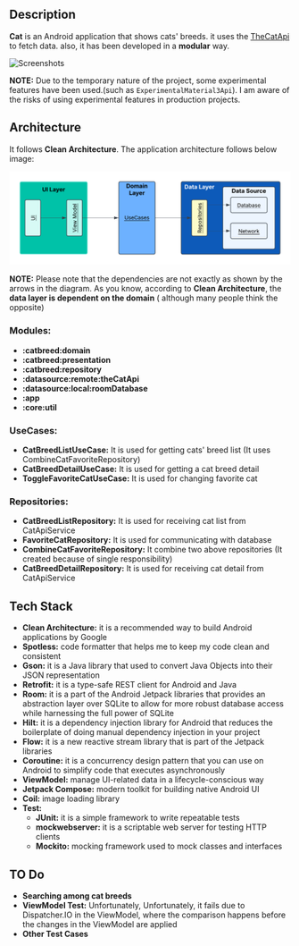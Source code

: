 ## Description

**Cat** is an Android application that shows cats' breeds.
it uses the [TheCatApi](https://thecatapi.com/) to fetch data. also, it has been developed in a **modular** way.

![Screenshots](https://github.com/sm-jalali-f/Cats/tree/main/documents)

**NOTE:**
Due to the temporary nature of the project, some experimental features have been used.(such
as `ExperimentalMaterial3Api`). I am aware of the risks of using experimental features in production
projects.

## Architecture

It follows **Clean Architecture**. The application architecture follows below image:

![Document systems.png](./documents/software-architecture.png)

**NOTE:**
Please note that the dependencies are not exactly as shown by the arrows in the diagram.
As you know, according to **Clean Architecture**, the **data layer is dependent on the domain** (
although many people think the opposite)

### Modules:
- **:catbreed:domain**
- **:catbreed:presentation**
- **:catbreed:repository**
- **:datasource:remote:theCatApi**
- **:datasource:local:roomDatabase**
- **:app**
- **:core:util**

### UseCases:
- **CatBreedListUseCase:** It is used for getting cats' breed list (It uses  CombineCatFavoriteRepository)
- **CatBreedDetailUseCase:** It is used for getting a cat breed detail 
- **ToggleFavoriteCatUseCase:** It is used for changing favorite cat

### Repositories:
- **CatBreedListRepository:** It is used for receiving cat list from CatApiService
- **FavoriteCatRepository:** It is used for communicating with database
- **CombineCatFavoriteRepository:** It combine two above repositories (It created because of single responsibility)
- **CatBreedDetailRepository:** It is used for receiving cat detail from CatApiService

## Tech Stack

- **Clean Architecture:** it is a recommended way to build Android applications by Google
- **Spotless:** code formatter that helps me to keep my code clean and consistent
- **Gson:** it is a Java library that used to convert Java Objects into their JSON representation
- **Retrofit:** it is a type-safe REST client for Android and Java
- **Room:** it is a part of the Android Jetpack libraries that provides an abstraction layer over
  SQLite to allow for more robust database access while harnessing the full power of SQLite
- **Hilt:** it is a dependency injection library for Android that reduces the boilerplate of doing
  manual dependency injection in your project
- **Flow:** it is a new reactive stream library that is part of the Jetpack libraries
- **Coroutine:** it is a concurrency design pattern that you can use on Android to simplify code
  that executes asynchronously
- **ViewModel:** manage UI-related data in a lifecycle-conscious way
- **Jetpack Compose:** modern toolkit for building native Android UI
- **Coil:** image loading library
- **Test:**
    - **JUnit:** it is a simple framework to write repeatable tests
    - **mockwebserver:** it is a scriptable web server for testing HTTP clients
    - **Mockito:** mocking framework used to mock classes and interfaces
  
## TO Do

- **Searching among cat breeds**
- **ViewModel Test:** Unfortunately, Unfortunately, it fails due to Dispatcher.IO in the ViewModel, where the comparison happens before the changes in the ViewModel are applied
- **Other Test Cases**

